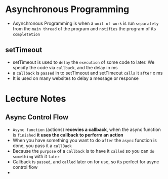 # Asynchronous Programming
* Asynchronous Programming is when a `unit of work` is run `separately` from the `main thread` of the program and `notifies` the program of its `completetion`

## setTimeout
* setTimeout is used to `delay` the `execution` of some code to later. We specify the code via `callback`, and the delay in ms
* a `callback` is `passed` in to setTimeout and setTimeout `calls` it `after` x ms
* It is used on many websites to delay a message or response

# Lecture Notes
## Async Control Flow
* `Async function` (actions) **recevies a callback**, when the async function is `finished` **it uses the callback to perform an action**
* When you have something you want to do `after` the `async` function is done, you pass it a `callBack`
* Because the `purpose` of a `callback` is to have it `called` so you can `do` `something` with it `later`
* Callback is `passed`, and `called` later on for use, so its perfect for async control flow
* 
